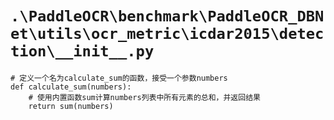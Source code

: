 # `.\PaddleOCR\benchmark\PaddleOCR_DBNet\utils\ocr_metric\icdar2015\detection\__init__.py`

```
# 定义一个名为calculate_sum的函数，接受一个参数numbers
def calculate_sum(numbers):
    # 使用内置函数sum计算numbers列表中所有元素的总和，并返回结果
    return sum(numbers)
```